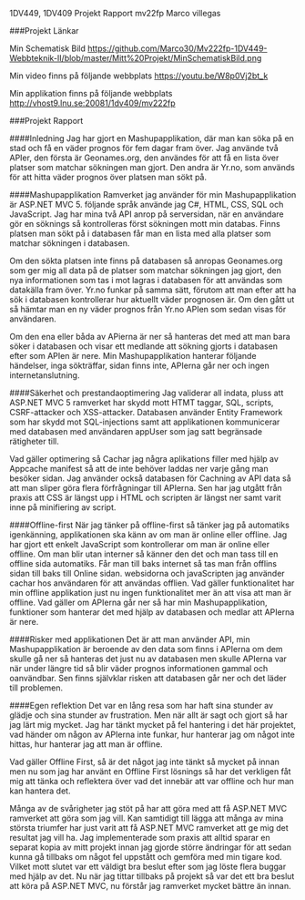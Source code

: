 ﻿1DV449, 1DV409
Projekt Rapport
mv22fp
Marco villegas

###Projekt Länkar 

Min Schematisk Bild
https://github.com/Marco30/Mv222fp-1DV449-Webbteknik-II/blob/master/Mitt%20Projekt/MinSchematiskBild.png

Min video finns på följande webbplats
https://youtu.be/W8p0Vj2bt_k

Min applikation finns på följande webbplats
http://vhost9.lnu.se:20081/1dv409/mv222fp

###Projekt Rapport

####Inledning
Jag har gjort en Mashupapplikation, där man kan söka på en stad och få en väder prognos för fem dagar fram över. Jag använde två APIer, den första är Geonames.org, den användes för att få en lista över platser som matchar sökningen man gjort. Den andra är Yr.no, som används för att hitta väder prognos över platsen man sökt på.

####Mashupapplikation
Ramverket jag använder för min Mashupapplikation är ASP.NET MVC 5.  följande språk  använde jag C#, HTML, CSS, SQL och JavaScript. Jag har mina två API anrop på serversidan, när en användare gör en söknings så kontrolleras först sökningen mott min databas. Finns platsen man sökt på i databasen får man en lista med alla platser som matchar sökningen i databasen. 

Om den sökta platsen inte finns på databasen så anropas Geonames.org som ger mig all data på de platser som matchar sökningen jag gjort, den nya informationen som tas i mot lagras i databasen för att användas som datakälla fram över.  Yr.no funkar på samma sätt, förutom att man efter att ha sök i databasen kontrollerar hur aktuellt väder prognosen är. Om den gått ut så hämtar man en ny väder prognos från Yr.no APIen som sedan visas för användaren.  

Om den ena eller båda av APierna är ner så hanteras det med att man bara söker i databasen och visar ett medlande att sökning gjorts i databasen efter som APIen är nere. Min Mashupapplikation hanterar följande händelser, inga sökträffar, sidan finns inte, APIerna går ner och ingen internetanslutning.

####Säkerhet och prestandaoptimering
Jag validerar all indata, pluss att ASP.NET MVC 5 ramverket har skydd mott HTMT taggar, SQL, scripts, CSRF-attacker och  XSS-attacker. Databasen använder Entity Framework som har skydd mot SQL-injections samt att applikationen kommunicerar med databasen med användaren appUser som jag satt begränsade rätigheter till.  

Vad gäller optimering så Cachar jag några aplikations filler med hjälp av Appcache manifest så att de inte behöver laddas ner varje gång man besöker sidan. Jag använder också databasen för Cachning av API data så att man sliper göra flera förfrågningar till APIerna. Sen har jag utgått från praxis att CSS är längst upp i HTML och scripten är längst ner samt varit inne på minifiering av script. 

####Offline-first
När jag tänker på offline-first så tänker jag på automatiks igenkänning, applikationen ska känn av om man är online eller offline.  Jag har gjort ett enkelt JavaScript som kontrollerar om man är online eller offline. Om man blir utan interner så känner den det och man tass till en offline sida automatiks. Får man till baks internet så tas man från offlins sidan till baks till Online sidan.  websidorna och javaScripten jag använder cachar hos användaren för att användas offlien. Vad gäller funktionalitet har min offline applikation just nu ingen funktionalitet mer än att visa att man är offline. Vad gäller om APIerna går ner så har min Mashupapplikation, funktioner som hanterar det med hjälp av databasen och medlar att APIerna är nere.

####Risker med applikationen
Det är att man använder API, min Mashupapplikation är beroende av den data som finns i APIerna om dem skulle gå ner så hanteras det just nu av databasen men skulle APIerna  var när under längre tid så blir väder prognos informationen gammal och oanvändbar. Sen finns självklar risken att databasen går ner och det läder till problemen. 

####Egen reflektion
Det var en lång resa som har haft sina stunder av glädje och sina stunder av frustration.  Men när allt är sagt och gjort så har jag lärt mig mycket.  Jag har tänkt mycket på fel hantering i det här projektet, vad händer om någon av APIerna inte funkar, hur hanterar jag om något inte hittas, hur hanterar jag att man är offline. 

Vad gäller Offline First, så är det något jag inte tänkt så mycket på innan men nu som jag har använt en Offline First lösnings så har det verkligen fåt mig att tänka och reflektera över vad det innebär att var offline och hur man kan hantera det. 

Många av de svårigheter jag stöt på har att göra med att få ASP.NET MVC ramverket att göra som jag vill. Kan samtidigt till lägga att många av mina största triumfer har just varit att få ASP.NET MVC ramverket att ge mig det resultat jag vill ha. Jag implementerade som  praxis att alltid sparar en separat kopia av mitt projekt innan jag gjorde större ändringar för att sedan kunna gå tillbaks om något fel uppstått och gemföra med min tigare kod. Vilket mott slutet var ett väldigt bra beslut efter som jag löste flera buggar med hjälp av det. 
Nu när jag tittar tillbaks på projekt så var det ett bra beslut att köra på ASP.NET MVC, nu förstår jag ramverket mycket bättre än innan.

 











